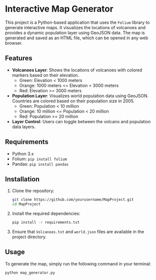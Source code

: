 # Interactive Map Generator

This project is a Python-based application that uses the `Folium` library to generate interactive maps. It visualizes the locations of volcanoes and provides a dynamic population layer using GeoJSON data. The map is generated and saved as an HTML file, which can be opened in any web browser.

## Features

- **Volcanoes Layer**: Shows the locations of volcanoes with colored markers based on their elevation. 
    - Green: Elevation < 1000 meters
    - Orange: 1000 meters <= Elevation < 3000 meters
    - Red: Elevation >= 3000 meters
- **Population Layer**: Visualizes world population data using GeoJSON. Countries are colored based on their population size in 2005.
    - Green: Population < 10 million
    - Orange: 10 million <= Population < 20 million
    - Red: Population >= 20 million
- **Layer Control**: Users can toggle between the volcano and population data layers.

## Requirements

- Python 3.x
- Folium: `pip install folium`
- Pandas: `pip install pandas`

## Installation

1. Clone the repository:
    ```bash
    git clone https://github.com/yourusername/MapProject.git
    cd MapProject
    ```

2. Install the required dependencies:
    ```bash
    pip install -r requirements.txt
    ```

3. Ensure that `Volcanoes.txt` and `world.json` files are available in the project directory.

## Usage

To generate the map, simply run the following command in your terminal:

```bash
python map_generator.py
